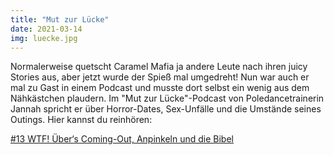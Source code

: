 ```yaml
---
title: "Mut zur Lücke"
date: 2021-03-14
img: luecke.jpg
---
```

Normalerweise quetscht Caramel Mafia ja andere Leute nach ihren juicy Stories aus, aber jetzt wurde der Spieß mal umgedreht! Nun war auch er mal zu Gast in einem Podcast und musste dort selbst ein wenig aus dem Nähkästchen plaudern. Im "Mut zur Lücke"-Podcast von Poledancetrainerin Jannah spricht er über Horror-Dates, Sex-Unfälle und die Umstände seines Outings. Hier kannst du reinhören:

[#13 WTF! Über‘s Coming-Out, Anpinkeln und die Bibel](https://flexijannah.podigee.io/14-neue-episode)